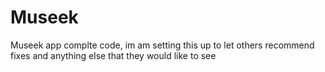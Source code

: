 # Museek
Museek app complte code, im am setting this up to let others recommend fixes and anything else that they would like to see
